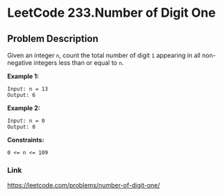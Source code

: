 # LeetCode 233.Number of Digit One


## Problem Description

Given an integer `n`, count the total number of digit `1` appearing in all non-negative integers less than or equal to `n`.

**Example 1:**

    Input: n = 13
    Output: 6

**Example 2:**

    Input: n = 0
    Output: 0

**Constraints:**

`0 <= n <= 109`

### Link

https://leetcode.com/problems/number-of-digit-one/
